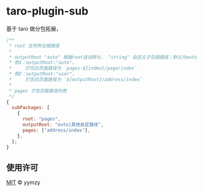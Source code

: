 # taro-plugin-sub

基于 taro 做分包拓展，

```js
/**
 * root 文件所在根路径
 *
 * outputRoot "auto" 根据root自动转化， "string" 自定义子包跟路径；默认为auto
 * 例1：outputRoot:"auto"，
 *     打包后页面路径为 `pages-${index}/page/index`
 * 例2：outputRoot:"user"，
 *     打包后页面路径为 `${outputRoot}/address/index`
 *
 * pages 子包页面路径列表
 */
{
  subPackages: [
    {
      root: "pages",
      outputRoot: "auto|其他自定路径",
      pages: ["address/index"],
    },
  ];
}
```

## 使用许可

[MIT](LICENSE) © yymzy
